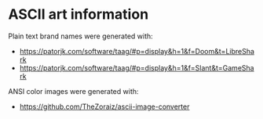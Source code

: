 # ASCII art information

Plain text brand names were generated with:

- https://patorjk.com/software/taag/#p=display&h=1&f=Doom&t=LibreShark
- https://patorjk.com/software/taag/#p=display&h=1&f=Slant&t=GameShark

ANSI color images were generated with:

- https://github.com/TheZoraiz/ascii-image-converter

